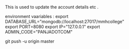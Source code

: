 This is used to update 
the account details etc .

environment vaariables : 
export DATABASE_URL="mongodb://localhost:27017/mmhcollege"                         
export PORT=8080
export IP="127.0.0.1"
export ADMIN_CODE="PANJADOTCOM"

<!-- to push commits to github -->
git push -u origin master